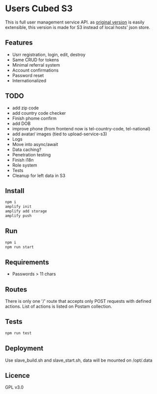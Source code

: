 # Users Cubed S3

This is full user management service API. as [original version](https://github.com/TalaikisInc/users-cubed) is easily extensible, this version is made for S3 instead of local hosts' json store.

## Features

* Usrr registration, login, edit, destroy
* Same CRUD for tokens
* Minimal referral system
* Account confirmations
* Password reset
* Internationalized

## TODO

* add zip code
* add country code checker
* Finish phome confirm
* add DOB
* improve phone (from frontend now is tel-country-code, tel-national)
* add avatar/ images (tied to upload-service-s3)
* Logs
* Move into async/await
* Data caching?
* Penetration testing
* Finish i18n
* Role system
* Tests
* Cleanup for left data in S3

## Install

```bash
npm i
amplify init
amplify add storage
amplify push
```

## Run

```bash
npm i
npm run start
```

## Requirements

* Passwords > 11 chars

## Routes

There is only one '/' route that accepts only POST requests with defined actions. List of actions is listed on Postam collection.

## Tests

```bash
npm run test
```

## Deployment

Use slave_build.sh and slave_start.sh, data will be mounted on /opt/.data

## Licence

GPL v3.0

